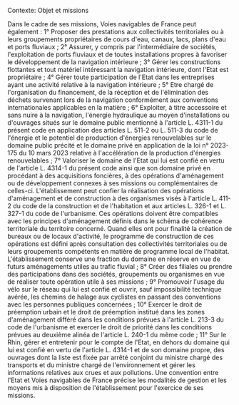 Contexte: Objet et missions

Dans le cadre de ses missions, Voies navigables de France peut également : 1° Proposer des prestations aux collectivités territoriales ou à leurs groupements propriétaires de cours d'eau, canaux, lacs, plans d'eau et ports fluviaux ; 2° Assurer, y compris par l'intermédiaire de sociétés, l'exploitation de ports fluviaux et de toutes installations propres à favoriser le développement de la navigation intérieure ; 3° Gérer les constructions flottantes et tout matériel intéressant la navigation intérieure, dont l'Etat est propriétaire ; 4° Gérer toute participation de l'Etat dans les entreprises ayant une activité relative à la navigation intérieure ; 5° Etre chargé de l'organisation du financement, de la réception et de l'élimination des déchets survenant lors de la navigation conformément aux conventions internationales applicables en la matière ; 6° Exploiter, à titre accessoire et sans nuire à la navigation, l'énergie hydraulique au moyen d'installations ou d'ouvrages situés sur le domaine public mentionné à l'article L. 4311-1 du présent code en application des articles L. 511-2 ou L. 511-3 du code de l'énergie et le potentiel de production d'énergies renouvelables sur le domaine public précité et le domaine privé en application de la loi n° 2023-175 du 10 mars 2023 relative à l'accélération de la production d'énergies renouvelables ; 7° Valoriser le domaine de l'Etat qui lui est confié en vertu de l'article L. 4314-1 du présent code ainsi que son domaine privé en procédant à des acquisitions foncières, à des opérations d'aménagement ou de développement connexes à ses missions ou complémentaires de celles-ci. L'établissement peut confier la réalisation des opérations d'aménagement et de construction à des organismes visés à l'article L. 411-2 du code de la construction et de l'habitation et aux articles L. 326-1 et L. 327-1 du code de l'urbanisme. Ces opérations doivent être compatibles avec les principes d'aménagement définis dans le schéma de cohérence territoriale du territoire concerné. Quand elles ont pour finalité la création de bureaux ou de locaux d'activité, le programme de construction de ces opérations est défini après consultation des collectivités territoriales ou de leurs groupements compétents en matière de programme local de l'habitat. L'établissement conserve une fraction du domaine en réserve en vue de futurs aménagements utiles au trafic fluvial ; 8° Créer des filiales ou prendre des participations dans des sociétés, groupements ou organismes en vue de réaliser toute opération utile à ses missions ; 9° Promouvoir l'usage du vélo sur le réseau qui lui est confié et ouvrir, sauf impossibilité technique avérée, les chemins de halage aux cyclistes en passant des conventions avec les personnes publiques concernées ; 10° Exercer le droit de préemption urbain et le droit de préemption institué dans les zones d'aménagement différé dans les conditions prévues à l'article L. 213-3 du code de l'urbanisme et exercer le droit de priorité dans les conditions prévues au deuxième alinéa de l'article L. 240-1 du même code ; 11° Sur le Rhin, gérer et entretenir pour le compte de l'Etat, en dehors du domaine qui lui est confié en vertu de l'article L. 4314-1 et de son domaine propre, des ouvrages dont la liste est fixée par arrêté conjoint du ministre chargé des transports et du ministre chargé de l'environnement et gérer les informations relatives aux crues et aux pollutions. Une convention entre l'Etat et Voies navigables de France précise les modalités de gestion et les moyens mis à disposition de l'établissement pour l'exercice de ses missions.
